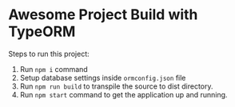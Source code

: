# Awesome Project Build with TypeORM

Steps to run this project:

1. Run `npm i` command
2. Setup database settings inside `ormconfig.json` file
3. Run `npm run build` to transpile the source to dist directory.
3. Run `npm start` command to get the application up and running.
